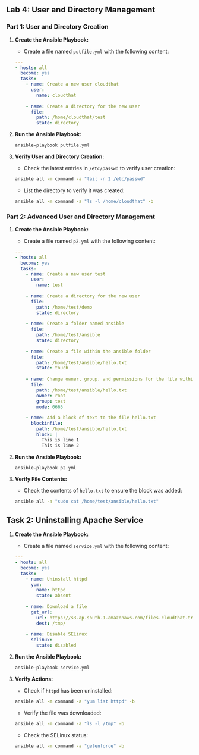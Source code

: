 ## Lab 4: User and Directory Management

### Part 1: User and Directory Creation

1. **Create the Ansible Playbook:**
    - Create a file named `putfile.yml` with the following content:
    ```yaml
    ---
    - hosts: all
      become: yes
      tasks:
        - name: Create a new user cloudthat
          user:
            name: cloudthat
        
        - name: Create a directory for the new user
          file:
            path: /home/cloudthat/test
            state: directory
    ```

2. **Run the Ansible Playbook:**
    ```sh
    ansible-playbook putfile.yml
    ```

3. **Verify User and Directory Creation:**
    - Check the latest entries in `/etc/passwd` to verify user creation:
    ```sh
    ansible all -m command -a "tail -n 2 /etc/passwd"
    ```
    - List the directory to verify it was created:
    ```sh
    ansible all -m command -a "ls -l /home/cloudthat" -b
    ```

### Part 2: Advanced User and Directory Management

1. **Create the Ansible Playbook:**
    - Create a file named `p2.yml` with the following content:
    ```yaml
    ---
    - hosts: all
      become: yes
      tasks:
        - name: Create a new user test
          user:
            name: test
        
        - name: Create a directory for the new user
          file:
            path: /home/test/demo
            state: directory
        
        - name: Create a folder named ansible
          file:
            path: /home/test/ansible
            state: directory
        
        - name: Create a file within the ansible folder
          file:
            path: /home/test/ansible/hello.txt
            state: touch
        
        - name: Change owner, group, and permissions for the file within the ansible folder
          file:
            path: /home/test/ansible/hello.txt
            owner: root
            group: test
            mode: 0665
        
        - name: Add a block of text to the file hello.txt
          blockinfile:
            path: /home/test/ansible/hello.txt
            block: |
              This is line 1
              This is line 2
    ```

2. **Run the Ansible Playbook:**
    ```sh
    ansible-playbook p2.yml
    ```

3. **Verify File Contents:**
    - Check the contents of `hello.txt` to ensure the block was added:
    ```sh
    ansible all -a "sudo cat /home/test/ansible/hello.txt"
    ```

## Task 2: Uninstalling Apache Service

1. **Create the Ansible Playbook:**
    - Create a file named `service.yml` with the following content:
    ```yaml
    ---
    - hosts: all
      become: yes
      tasks:
        - name: Uninstall httpd
          yum:
            name: httpd
            state: absent
        
        - name: Download a file
          get_url:
            url: https://s3.ap-south-1.amazonaws.com/files.cloudthat.training/devops/ansible-essentials/sql_permissions.txt
            dest: /tmp/
        
        - name: Disable SELinux
          selinux:
            state: disabled
    ```

2. **Run the Ansible Playbook:**
    ```sh
    ansible-playbook service.yml
    ```

3. **Verify Actions:**
    - Check if `httpd` has been uninstalled:
    ```sh
    ansible all -m command -a "yum list httpd" -b
    ```
    - Verify the file was downloaded:
    ```sh
    ansible all -m command -a "ls -l /tmp" -b
    ```
    - Check the SELinux status:
    ```sh
    ansible all -m command -a "getenforce" -b
    ```
